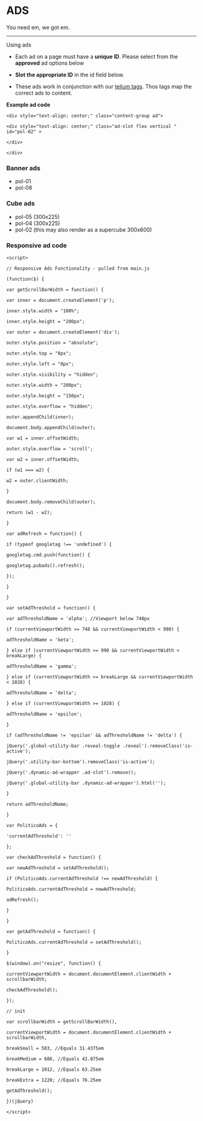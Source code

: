 # ADS

You need em, we got em.

---

Using ads

* Each ad on a page must have a **unique ID**. Please select from the **approved** ad options below

* **Slot the appropriate ID** in the id field below.

* These ads work in conjunction with our [telium tags](https://www.gitbook.com/book/politico/politico-newsroom-developer-guide/edit#/edit/master/telium-tags-work-with-ads.md?_k=n4s8q3). Thos tags map the correct ads to content. 



**Example ad code**

`<div style="text-align: center;" class="content-group ad">`

`<div style="text-align: center;" class="ad-slot flex vertical " id="pol-02" >`

`</div>`

`</div>`

### Banner ads

* pol-01
* pol-08

### Cube ads

* pol-05 \(300x225\)
* pol-04 \(300x225\)
* pol-02 \(this may also render as a supercube 300x600\)

##### 

### Responsive ad code

`<script>`

`// Responsive Ads Functionality - pulled from main.js`

`(function($) {`

`var getScrollBarWidth = function() {`

`var inner = document.createElement('p');`

`inner.style.width = "100%";`

`inner.style.height = "200px";`

`var outer = document.createElement('div');`

`outer.style.position = "absolute";`

`outer.style.top = "0px";`

`outer.style.left = "0px";`

`outer.style.visibility = "hidden";`

`outer.style.width = "200px";`

`outer.style.height = "150px";`

`outer.style.overflow = "hidden";`

`outer.appendChild(inner);`

`document.body.appendChild(outer);`

`var w1 = inner.offsetWidth;`

`outer.style.overflow = 'scroll';`

`var w2 = inner.offsetWidth;`

`if (w1 === w2) {`

`w2 = outer.clientWidth;`

`}`

`document.body.removeChild(outer);`

`return (w1 - w2);`

`}`

`var adRefresh = function() {`

`if (typeof googletag !== 'undefined') {`

`googletag.cmd.push(function() {`

`googletag.pubads().refresh();`

`});`

`}`

`}`

`var setAdThreshold = function() {`

`var adThresholdName = 'alpha'; //Viewport below 748px`

`if (currentViewportWidth >= 748 && currentViewportWidth < 990) {`

`adThresholdName = 'beta';`

`} else if (currentViewportWidth >= 990 && currentViewportWidth < breakLarge) {`

`adThresholdName = 'gamma';`

`} else if (currentViewportWidth >= breakLarge && currentViewportWidth < 1028) {`

`adThresholdName = 'delta';`

`} else if (currentViewportWidth >= 1028) {`

`adThresholdName = 'epsilon';`

`}`

`if (adThresholdName != 'epsilon' && adThresholdName != 'delta') {`

`jQuery('.global-utility-bar .reveal-toggle .reveal').removeClass('is-active');`

`jQuery('.utility-bar-bottom').removeClass('is-active');`

`jQuery('.dynamic-ad-wrapper .ad-slot').remove();`

`jQuery('.global-utility-bar .dynamic-ad-wrapper').html('');`

`}`

`return adThresholdName;`

`}`

`var PoliticoAds = {`

`'currentAdThreshold': ''`

`};`

`var checkAdThreshold = function() {`

`var newAdThreshold = setAdThreshold();`

`if (PoliticoAds.currentAdThreshold !== newAdThreshold) {`

`PoliticoAds.currentAdThreshold = newAdThreshold;`

`adRefresh();`

`}`

`}`

`var getAdThreshold = function() {`

`PoliticoAds.currentAdThreshold = setAdThreshold();`

`}`

`$(window).on("resize", function() {`

`currentViewportWidth = document.documentElement.clientWidth + scrollbarWidth;`

`checkAdThreshold();`

`});`

`// init`

`var scrollbarWidth = getScrollBarWidth(),`

`currentViewportWidth = document.documentElement.clientWidth + scrollbarWidth,`

`breakSmall = 503, //Equals 31.4375em`

`breakMedium = 686, //Equals 42.875em`

`breakLarge = 1012, //Equals 63.25em`

`breakExtra = 1220; //Equals 76.25em`

`getAdThreshold();`

`})(jQuery)`

`</script>`

### 



